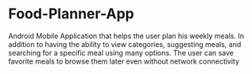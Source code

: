 # Food-Planner-App
Android Mobile Application that helps the user plan his weekly meals. In addition to  having the ability to view categories, suggesting meals, and searching for a specific meal  using many options. The user can save favorite meals to browse them later even without  network connectivity
